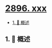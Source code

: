 # [2896. xxx](https://github.com/Tdahuyou/TNotes.leetcode/tree/main/notes/2896.%20xxx)

<!-- region:toc -->

- [1. 📝 概述](#1--概述)

<!-- endregion:toc -->

## 1. 📝 概述
